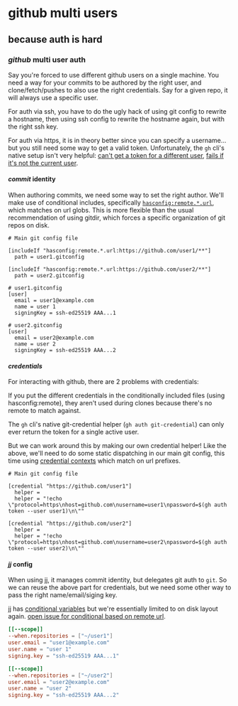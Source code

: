 # github multi users

## because auth is hard

### _github_ multi user auth

Say you're forced to use different github users on a single machine.
You need a way for your commits to be authored by the right user,
and clone/fetch/pushes to also use the right credentials.
Say for a given repo, it will always use a specific user.

For auth via ssh,
you have to do the ugly hack of using git config to rewrite a hostname,
then using ssh config to rewrite the hostname again,
but with the right ssh key.

For auth via https,
it is in theory better since you can specify a username...
but you still need some way to get a valid token.
Unfortunately, the `gh` cli's native setup isn't very helpful:
[can't get a token for a different user](https://github.com/cli/cli/issues/9111),
[fails if it's not the current user](https://github.com/cli/cli/issues/11938).

#### _commit_ identity

When authoring commits,
we need some way to set the right author.
We'll make use of conditional includes, specifically
[`hasconfig:remote.*.url`](https://git-scm.com/docs/git-config#Documentation/git-config.txt-hasconfigremoteurl),
which matches on url globs.
This is more flexible than the usual recommendation of using gitdir,
which forces a specific organization of git repos on disk.

```gitconfig
# Main git config file

[includeIf "hasconfig:remote.*.url:https://github.com/user1/**"]
  path = user1.gitconfig

[includeIf "hasconfig:remote.*.url:https://github.com/user2/**"]
  path = user2.gitconfig
```

```gitconfig
# user1.gitconfig
[user]
  email = user1@example.com
  name = user 1
  signingKey = ssh-ed25519 AAA...1
```

```gitconfig
# user2.gitconfig
[user]
  email = user2@example.com
  name = user 2
  signingKey = ssh-ed25519 AAA...2
```

#### _credentials_

For interacting with github,
there are 2 problems with credentials:

If you put the different credentials in the conditionally included files (using hasconfig:remote),
they aren't used during clones because there's no remote to match against.

The `gh` cli's native git-credential helper (`gh auth git-credential`) can only ever return
the token for a single active user.

But we can work around this by making our own credential helper!
Like the above, we'll need to do some static dispatching in our main git config,
this time using [credential contexts](https://git-scm.com/docs/gitcredentials#_credential_contexts)
which match on url prefixes.

```gitconfig
# Main git config file

[credential "https://github.com/user1"]
  helper =
  helper = "!echo \"protocol=https\nhost=github.com\nusername=user1\npassword=$(gh auth token --user user1)\n\""

[credential "https://github.com/user2"]
  helper =
  helper = "!echo \"protocol=https\nhost=github.com\nusername=user2\npassword=$(gh auth token --user user2)\n\""
```

#### _jj_ config

When using [jj](https://jj-vcs.github.io/jj/latest/),
it manages commit identity,
but delegates git auth to `git`.
So we can reuse the above part for credentials,
but we need some other way to pass the right name/email/siging key.

jj has [conditional variables](https://jj-vcs.github.io/jj/latest/config/#conditional-variables)
but we're essentially limited to on disk layout again.
[open issue for conditional based on remote url](https://github.com/jj-vcs/jj/issues/6028).

```toml
[[--scope]]
--when.repositories = ["~/user1"]
user.email = "user1@example.com"
user.name = "user 1"
signing.key = "ssh-ed25519 AAA...1"

[[--scope]]
--when.repositories = ["~/user2"]
user.email = "user2@example.com"
user.name = "user 2"
signing.key = "ssh-ed25519 AAA...2"
```
